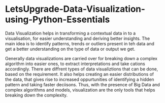 # LetsUpgrade-Data-Visualization-using-Python-Essentials

Data Visualization helps in transforming a contextual data in to a visualisation, for easier understanding and deriving better insights. The main idea is to identify patterns, trends or outliers present in teh data and get a better understanding on the type of data or output we get. 

Generally data visualizations are carried over for breaking down a complex algorithm into easier ones, to extract interpretations and take cations accordingly.
There are diffrent types of data visualiztions that can be done, based on the requirement. It also helps creating an easier distributions of the data, that gives rise to increased oppurtunities of identifying a hidden pattern and taking faster deciisons. Thus, with the presence of Big Data and complex algorithms and models, visualization are the only tools that helps breaking down the complexity. 
